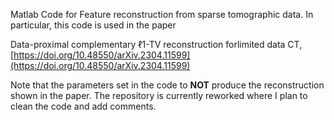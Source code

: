 Matlab Code for Feature reconstruction from sparse tomographic data. In particular, this code is used in the paper

Data-proximal complementary ℓ1-TV reconstruction forlimited data CT, 
[https://doi.org/10.48550/arXiv.2304.11599](https://doi.org/10.48550/arXiv.2304.11599)

Note that the parameters set in the code to **NOT** produce the reconstruction shown in the paper. The repository is currently reworked where I plan to clean the code and add comments.
